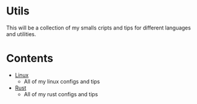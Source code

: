  
# Utils

This will be a collection of my smalls cripts and tips for different languages and utilities.

# Contents

- [Linux](./linux)
    - All of my linux configs and tips
- [Rust](./rust)
    - All of my rust configs and tips
